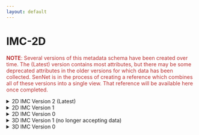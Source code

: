 ```yaml
--- 
layout: default 
---
```

# IMC-2D 

<span style="color:#ba3030"><b>NOTE</b>: Several versions of this metadata schema have been created over time.  The (Latest) version contains most attributes, but there may be some deprecated attributes in the older versions for which data has been collected.  SenNet is in the process of creating a reference which combines all of these versions into a single view.  That reference will be available here once completed.</span>

<details markdown="1"><summary>2D IMC Version 2 (Latest)</summary>

## 2D IMC Version 2 (Latest)

| Attribute                                           | Type      | Description                                                                                                                                                                                                                                                                                                                                                                                                                                                                                                                                                                           | Allowable Values                                                          | Required   |
|-----------------------------------------------------|-----------|---------------------------------------------------------------------------------------------------------------------------------------------------------------------------------------------------------------------------------------------------------------------------------------------------------------------------------------------------------------------------------------------------------------------------------------------------------------------------------------------------------------------------------------------------------------------------------------|----------------------------------------------------------------|------------|
| dataset_type                                        | Allowable Value      | The specific type of dataset being produced.                                                                                                                                                                                                                                                                                                                                                                                                                                                                                                                                          | ```10X Multiome``` ```2D Imaging Mass Cytometry``` ```ATACseq``` ```Auto-fluorescence``` ```Cell DIVE``` ```CODEX``` ```Confocal``` ```CosMx``` ```CyCIF``` ```DBiT``` ```DESI``` ```Enhanced Stimulated Raman Spectroscopy (SRS)``` ```GeoMx (nCounter)``` ```GeoMx (NGS)``` ```HiFi-Slide``` ```Histology``` ```LC-MS``` ```Light Sheet``` ```MALDI``` ```MERFISH``` ```MIBI``` ```Molecular Cartography``` ```MUSIC``` ```nanoSPLITS``` ```PhenoCycler``` ```Resolve``` ```RNAseq``` ```RNAseq (with probes)``` ```Second Harmonic Generation (SHG)``` ```SIMS``` ```SNARE-seq2``` ```Stereo-seq``` ```Thick section Multiphoton MxIF``` ```Visium (no probes)``` ```Visium (with probes)``` ```Xenium```| True       |
| analyte_class                                       | Allowable Value      | Analytes are the target molecules being measured with the assay.                                                                                                                                                                                                                                                                                                                                                                                                                                                                                                                      |  ```Chromatin``` ```DNA``` ```DNA + RNA``` ```Endogenous fluorophores``` ```Fluorochrome``` ```Lipid``` ```Metabolite``` ```Nucleic acid and protein``` ```Peptide``` ```Polysaccharide``` ```Protein``` ```RNA  ```| True       |
| acquisition_instrument_vendor                       | Allowable Value      | An acquisition instrument is the device that contains the signal detection hardware and signal processing software. Assays generate signals such as light of various intensities or color or signals representing the molecular mass.                                                                                                                                                                                                                                                                                                                                                 | ```Akoya Biosciences``` ```Andor``` ```BGI Genomics``` ```Bruker``` ```Cytiva``` ```Evident Scientific (Olympus)``` ```GE Healthcare``` ```Hamamatsu``` ```Huron Digital Pathology``` ```Illumina``` ```In-House``` ```Ionpath``` ```Keyence``` ```Leica Biosystems``` ```Leica Microsystems``` ```Motic``` ```NanoString``` ```Resolve Biosciences``` ```Sciex``` ```Standard BioTools (Fluidigm)``` ```Thermo Fisher Scientific``` ```Zeiss Microscopy``` | True       |
| acquisition_instrument_model                        | Allowable Value      | Manufacturers of an acquisition instrument may offer various versions (models) of that instrument with different features or sensitivities. Differences in features or sensitivities may be relevant to processing or interpretation of the data.                                                                                                                                                                                                                                                                                                                                     | ```Aperio AT2``` ```Aperio CS2``` ```Axio Observer 3``` ```Axio Observer 5``` ```Axio Observer 7``` ```Axio Scan.Z1``` ```BZ-X710``` ```BZ-X800``` ```BZ-X810``` ```CosMx Spatial Molecular Imager``` ```Custom: Multiphoton``` ```Digital Spatial Profiler``` ```DM6 B``` ```DNBSEQ-T7``` ```EVOS M7000``` ```HiSeq 2500``` ```HiSeq 4000``` ```Hyperion Imaging System``` ```IN Cell Analyzer 2200``` ```Lightsheet 7``` ```MALDI timsTOF Flex Prototype``` ```MIBIscope``` ```MoticEasyScan One``` ```NanoZoomer 2.0-HT``` ```NanoZoomer S210``` ```NanoZoomer S360``` ```NanoZoomer S60``` ```NanoZoomer-SQ``` ```NextSeq 2000``` ```NextSeq 500``` ```NextSeq 550``` ```NovaSeq 6000``` ```NovaSeq X``` ```NovaSeq X Plus``` ```Orbitrap Eclipse Tribrid``` ```Orbitrap Fusion Lumos Tribrid``` ```Phenocycler-Fusion 1.0``` ```Phenocycler-Fusion 2.0``` ```PhenoImager Fusion``` ```Q Exactive``` ```Q Exactive HF``` ```Q Exactive UHMR``` ```QTRAP 5500``` ```Resolve Biosciences Molecular Cartography``` ```SCN400``` ```STELLARIS 5``` ```TissueScope LE Slide Scanner``` ```Unknown``` ```VS200 Slide Scanner``` ```Xenium Analyzer``` ```Zyla 4.2 sCMOS``` | True       |
| source_storage_duration_value                       | Numeric   | How long was the source material stored, prior to this sample being processed? For assays applied to tissue sections, this would be how long the tissue section (e.g., slide) was stored, prior to the assay beginning (e.g., imaging). For assays applied to suspensions such as sequencing, this would be how long the suspension was stored before library construction began.                                                                                                                                                                                                     |                                                                | True       |
| source_storage_duration_unit                        | Allowable Value      | The time duration unit of measurement                                                                                                                                                                                                                                                                                                                                                                                                                                                                                                                                                 | ```hour``` ```month``` ```day``` ```minute``` ```year``` | True       |
| time_since_acquisition_instrument_calibration_value | Numeric   | The amount of time since the acqusition instrument was last serviced by the vendor. This provides a metric for assessing drift in data capture.                                                                                                                                                                                                                                                                                                                                                                                                                                       |                                                                | False      |
| time_since_acquisition_instrument_calibration_unit  | Allowable Value      | The time unit of measurement                                                                                                                                                                                                                                                                                                                                                                                                                                                                                                                                                          |```Column-by-column``` ```Not applicable``` ```Row-by-row``` ```Snake-by-columns``` ```Snake-by-rows``` | False      |
| preparation_protocol_doi                            | Textfield      | DOI for the protocols.io page that describes the assay or sample procurment and preparation. For example for an imaging assay, the protocol might include staining of a section through the creation of an OME-TIFF file. In this case the protocol would include any image processing steps required to create the OME-TIFF file. Example: https://dx.doi.org/10.17504/protocols.io.eq2lyno9qvx9/v1                                                                                                                                                                                  |                                                                | True       |
| is_targeted                                        | Allowable Value  | Specifies whether or not a specific molecule(s) is/are targeted for detection/measurement by the assay ("Yes" or "No"). The CODEX analyte is protein.                                                                                                                                                                                                                                                                                                                                                                                                                                 | ```Yes``` ```No```                                                           | True       |
| contributors_path                                   | Textfield | The path to the file with the ORCID IDs for all contributors of this dataset (e.g., "./extras/contributors.tsv" or "./contributors.tsv"). This is an internal metadata field that is just used for ingest.                                                                                                                                                                                                                                                                                                                                                                            |                                                                | True       |
| data_path                                           | Textfield | The top level directory containing the raw and/or processed data. For a single dataset upload this might be "." where as for a data upload containing multiple datasets, this would be the directory name for the respective dataset. For instance, if the data is within a directory called "TEST001-RK" use syntax "./TEST001-RK" for this field. If there are multiple directory levels, use the format "./TEST001-RK/Run1/Pass2" in which "Pass2" is the subdirectory where the single dataset's data is stored. This is an internal metadata field that is just used for ingest. |                                                                | True       |
| parent_sample_id                                    | Textfield | Unique SenNet or SenNet identifier of the sample (i.e., block, section or suspension) used to perform this assay. For example, for a RNAseq assay, the parent would be the suspension, whereas, for one of the imaging assays, the parent would be the tissue section. If an assay comes from multiple parent samples then this should be a comma separated list. Example: HBM386.ZGKG.235, HBM672.MKPK.442 or SNT232.UBHJ.322, SNT329.ALSK.102                                                                                                                                       |                                                                | True       |
| total_run_time_value                                | Numeric   | How long the tissue was on the acquisition instrument.                                                                                                                                                                                                                                                                                                                                                                                                                                                                                                                                |                                                                | True       |
| total_run_time_unit                                 | Allowable Value      | The units for the total run time unit field.                                                                                                                                                                                                                                                                                                                                                                                                                                                                                                                                          | ```Hour``` ```Minute``` | True       |
| number_of_antibodies                                | Numeric   | Number of antibodies                                                                                                                                                                                                                                                                                                                                                                                                                                                                                                                                                                  |                                                                | True       |
| number_of_channels                                  | Numeric   | The number of distinct color channels in the image.                                                                                                                                                                                                                                                                                                                                                                                                                                                                                                                                   |                                                                | True       |
| slide_id                                            | Textfield | A unique ID denoting the slide used. This allows users the ability to determine which tissue sections were processed together on the same slide. It is recommended that data providers prefix the ID with the center name, to prevent values overlapping across centers.                                                                                                                                                                                                                                                                                                              |                                                                | True       |
| data_precision_bytes                                | Numeric   | Numerical data precision in bytes.                                                                                                                                                                                                                                                                                                                                                                                                                                                                                                                                                    |                                                                | True       |
| ablation_frequency_value                            | Numeric   | Frequency value of laser ablation                                                                                                                                                                                                                                                                                                                                                                                                                                                                                                                                                     |                                                                | True       |
| ablation_frequency_unit                             | Allowable Value      | Frequency unit of laser ablation                                                                                                                                                                                                                                                                                                                                                                                                                                                                                                                                                      | ```Hz``` | True       |
| antibodies_path                                     | Textfield | This is the location of the antibodies.tsv file relative to the root of the top level of the upload directory structure. This path should begin with "." and would likely be something like "./extras/antibodies.tsv".                                                                                                                                                                                                                                                                                                                                                                |                                                                | True       |
| metadata_schema_id                                  | Textfield | The string that serves as the definitive identifier for the metadata schema version and is readily interpretable by computers for data validation and processing. Example: 22bc762a-5020-419d-b170-24253ed9e8d9                                                                                                                                                                                                                                                                                                                                                                       |                                                                | True       |


</details>

<details markdown="1"><summary>2D IMC Version 1</summary>

## 2D IMC Version 1

| Attribute                               | Type      | Description                                                                                                                                                                                                                                                                                         | Allowable Values                                  | Required   |
|-----------------------------------------|-----------|-----------------------------------------------------------------------------------------------------------------------------------------------------------------------------------------------------------------------------------------------------------------------------------------------------|--------------------------------------------------|------------|
| version                                 | Allowable Value | Version of the schema to use when validating this metadata.                                                                                                                                                                                                                                         | ['1']                                            | True       |
| description                             | Textfield | Free-text description of this assay.                                                                                                                                                                                                                                                                |                                                  | True       |
| source_id                                | Textfield | SenNet Display ID of the source of the assayed tissue.                                                                                                                                                                                                                                               |                                                  | True       |
| tissue_id                               | Textfield | SenNet Display ID of the assayed tissue.                                                                                                                                                                                                                                                            |                                                  | True       |
| execution_datetime                      | Datetime  | Start date and time of assay, typically a date-time stamped folder generated by the acquisition instrument. YYYY-MM-DD hh:mm, where YYYY is the year, MM is the month with leading 0s, and DD is the day with leading 0s, hh is the hour with leading zeros, mm are the minutes with leading zeros. |                                                  | True       |
| protocols_io_doi                        | Textfield | DOI for protocols.io referring to the protocol for this assay.                                                                                                                                                                                                                                      |                                                  | True       |
| operator                                | Textfield | Name of the person responsible for executing the assay.                                                                                                                                                                                                                                             |                                                  | True       |
| operator_email                          | Textfield | Email address for the operator.                                                                                                                                                                                                                                                                     |                                                  | True       |
| pi                                      | Textfield | Name of the principal investigator responsible for the data.                                                                                                                                                                                                                                        |                                                  | True       |
| pi_email                                | Textfield | Email address for the principal investigator.                                                                                                                                                                                                                                                       |                                                  | True       |
| assay_category                          | Allowable Value | Each assay is placed into one of the following 4 general categories: generation of images of microscopic entities, identification & quantitation of molecules by mass spectrometry, imaging mass spectrometry, and determination of nucleotide sequence.                                            | ['mass_spectrometry_imaging']                    | True       |
| assay_type                              | Allowable Value | The specific type of assay being executed.                                                                                                                                                                                                                                                          | ['Imaging Mass Cytometry']                       | True       |
| analyte_class                           | Allowable Value | Analytes are the target molecules being measured with the assay.                                                                                                                                                                                                                                    | ['protein']                                      | True       |
| is_targeted                             | Allowable Value   | Specifies whether or not a specific molecule(s) is/are targeted for detection/measurement by the assay.                                                                                                                                                                                             | ['Yes','No']                                                  | True       |
| acquisition_instrument_vendor           | Textfield | An acquisition instrument is the device that contains the signal detection hardware and signal processing software. Assays generate signals such as light of various intensities or color or signals representing the molecular mass.                                                               |                                                  | True       |
| acquisition_instrument_model            | Textfield | Manufacturers of an acquisition instrument may offer various versions (models) of that instrument with different features or sensitivities. Differences in features or sensitivities may be relevant to processing or interpretation of the data.                                                   |                                                  | True       |
| preparation_instrument_vendor           | Textfield | The manufacturer of the instrument used to prepare the sample for the assay.                                                                                                                                                                                                                        |                                                  | True       |
| preparation_instrument_model            | Textfield | The model number/name of the instrument used to prepare the sample for the assay                                                                                                                                                                                                                    |                                                  | True       |
| section_prep_protocols_io_doi           | Textfield | DOI for protocols.io referring to the protocol for preparing tissue sections for the assay.                                                                                                                                                                                                         |                                                  | True       |
| reagent_prep_protocols_io_doi           | Textfield | DOI for protocols.io referring to the protocol for preparing reagents for the assay.                                                                                                                                                                                                                |                                                  | True       |
| number_of_channels                      | Numeric   | Number of mass channels measured                                                                                                                                                                                                                                                                    |                                                  | True       |
| ablation_distance_between_shots_x_value | Numeric   | x resolution. Distance between laser ablation shots in the X-dimension.                                                                                                                                                                                                                             |                                                  | True       |
| ablation_distance_between_shots_x_units | Allowable Value | Units of x resolution distance between laser ablation shots.                                                                                                                                                                                                                                        | ['um', 'nm']                                     | True       |
| ablation_distance_between_shots_y_value | Numeric   | y resolution. Distance between laser ablation shots in the Y-dimension.                                                                                                                                                                                                                             |                                                  | True       |
| ablation_distance_between_shots_y_units | Allowable Value | Units of y resolution distance between laser ablation shots.                                                                                                                                                                                                                                        | ['um', 'nm']                                     | True       |
| ablation_frequency_value                | Numeric   | Frequency value of laser ablation (in Hz)                                                                                                                                                                                                                                                           |                                                  | True       |
| ablation_frequency_unit                 | Allowable Value | Frequency unit of laser ablation                                                                                                                                                                                                                                                                    | ['Hz']                                           | False      |
| roi_description                         | Textfield | A description of the region of interest (ROI) captured in the image.                                                                                                                                                                                                                                |                                                  | True       |
| roi_id                                  | Numeric   | Multiple images (1-n) are acquired from regions of interest (ROI1, ROI2, ROI3, etc) on a slide. The roi_id is a number from 1-n representing the ROI captured on a slide.                                                                                                                           |                                                  | True       |
| acquisition_id                          | Textfield | The acquisition_id refers to the directory containing the ROI images for a slide. Together, the acquisition_id and the roi_id indicate the slide-ROI represented in the image.                                                                                                                      |                                                  | True       |
| dual_count_start                        | Numeric   | Threshold for dual counting.                                                                                                                                                                                                                                                                        |                                                  | True       |
| max_x_width_value                       | Numeric   | Image width value of the ROI acquisition                                                                                                                                                                                                                                                            |                                                  | True       |
| max_x_width_unit                        | Allowable Value | Units of image width of the ROI acquisition                                                                                                                                                                                                                                                         | ['um']                                           | False      |
| max_y_height_value                      | Numeric   | Image height value of the ROI acquisition                                                                                                                                                                                                                                                           |                                                  | True       |
| max_y_height_unit                       | Allowable Value | Units of image height of the ROI acquisition                                                                                                                                                                                                                                                        | ['um']                                           | False      |
| segment_data_format                     | Allowable Value | This refers to the data type, which is a "float" for the IMC counts.                                                                                                                                                                                                                                | ['float', 'integer', 'string']                   | True       |
| signal_type                             | Allowable Value | Type of signal measured per channel (usually dual counts)                                                                                                                                                                                                                                           | ['dual count', 'pulse count', 'intensity value'] | True       |
| data_precision_bytes                    | Numeric   | Numerical data precision in bytes                                                                                                                                                                                                                                                                   |                                                  | True       |
| antibodies_path                         | Textfield | Relative path to file with antibody information for this dataset.                                                                                                                                                                                                                                   |                                                  | True       |
| contributors_path                       | Textfield | Relative path to file with ORCID IDs for contributors for this dataset.                                                                                                                                                                                                                             |                                                  | True       |
| data_path                               | Textfield | Relative path to file or directory with instrument data. Downstream processing will depend on filename extension conventions.                                                                                                                                                                       |                                                  | True       |

</details>

<details markdown="1"><summary>2D IMC Version 0 </summary>

## 2D IMC Version 0

| Attribute                               | Type      | Description                                                                                                                                                                                                                                                                                         | Allowable Values                                  | Required   |
|-----------------------------------------|-----------|-----------------------------------------------------------------------------------------------------------------------------------------------------------------------------------------------------------------------------------------------------------------------------------------------------|--------------------------------------------------|------------|
| source_id                                | Textfield | SenNet Display ID of the source of the assayed tissue.                                                                                                                                                                                                                                               |                                                  | True       |
| tissue_id                               | Textfield | SenNet Display ID of the assayed tissue.                                                                                                                                                                                                                                                            |                                                  | True       |
| execution_datetime                      | Datetime  | Start date and time of assay, typically a date-time stamped folder generated by the acquisition instrument. YYYY-MM-DD hh:mm, where YYYY is the year, MM is the month with leading 0s, and DD is the day with leading 0s, hh is the hour with leading zeros, mm are the minutes with leading zeros. |                                                  | True       |
| protocols_io_doi                        | Textfield | DOI for protocols.io referring to the protocol for this assay.                                                                                                                                                                                                                                      |                                                  | True       |
| operator                                | Textfield | Name of the person responsible for executing the assay.                                                                                                                                                                                                                                             |                                                  | True       |
| operator_email                          | Textfield | Email address for the operator.                                                                                                                                                                                                                                                                     |                                                  | True       |
| pi                                      | Textfield | Name of the principal investigator responsible for the data.                                                                                                                                                                                                                                        |                                                  | True       |
| pi_email                                | Textfield | Email address for the principal investigator.                                                                                                                                                                                                                                                       |                                                  | True       |
| assay_category                          | Allowable Value | Each assay is placed into one of the following 4 general categories: generation of images of microscopic entities, identification & quantitation of molecules by mass spectrometry, imaging mass spectrometry, and determination of nucleotide sequence.                                            | ['mass_spectrometry_imaging']                    | True       |
| assay_type                              | Allowable Value | The specific type of assay being executed.                                                                                                                                                                                                                                                          | ['Imaging Mass Cytometry']                       | True       |
| analyte_class                           | Allowable Value | Analytes are the target molecules being measured with the assay.                                                                                                                                                                                                                                    | ['protein']                                      | True       |
| is_targeted                             | Allowable Value   | Specifies whether or not a specific molecule(s) is/are targeted for detection/measurement by the assay.                                                                                                                                                                                             | ['Yes','No']                                                  | True       |
| acquisition_instrument_vendor           | Textfield | An acquisition instrument is the device that contains the signal detection hardware and signal processing software. Assays generate signals such as light of various intensities or color or signals representing the molecular mass.                                                               |                                                  | True       |
| acquisition_instrument_model            | Textfield | Manufacturers of an acquisition instrument may offer various versions (models) of that instrument with different features or sensitivities. Differences in features or sensitivities may be relevant to processing or interpretation of the data.                                                   |                                                  | True       |
| preparation_instrument_vendor           | Textfield | The manufacturer of the instrument used to prepare the sample for the assay.                                                                                                                                                                                                                        |                                                  | True       |
| preparation_instrument_model            | Textfield | The model number/name of the instrument used to prepare the sample for the assay                                                                                                                                                                                                                    |                                                  | True       |
| section_prep_protocols_io_doi           | Textfield | DOI for protocols.io referring to the protocol for preparing tissue sections for the assay.                                                                                                                                                                                                         |                                                  | True       |
| reagent_prep_protocols_io_doi           | Textfield | DOI for protocols.io referring to the protocol for preparing reagents for the assay.                                                                                                                                                                                                                |                                                  | True       |
| number_of_channels                      | Numeric   | Number of mass channels measured                                                                                                                                                                                                                                                                    |                                                  | True       |
| ablation_distance_between_shots_x_value | Numeric   | x resolution. Distance between laser ablation shots in the X-dimension.                                                                                                                                                                                                                             |                                                  | True       |
| ablation_distance_between_shots_x_units | Allowable Value | Units of x resolution distance between laser ablation shots.                                                                                                                                                                                                                                        | ['um', 'nm']                                     | True       |
| ablation_distance_between_shots_y_value | Numeric   | y resolution. Distance between laser ablation shots in the Y-dimension.                                                                                                                                                                                                                             |                                                  | True       |
| ablation_distance_between_shots_y_units | Allowable Value | Units of y resolution distance between laser ablation shots.                                                                                                                                                                                                                                        | ['um', 'nm']                                     | True       |
| ablation_frequency_value                | Numeric   | Frequency value of laser ablation (in Hz)                                                                                                                                                                                                                                                           |                                                  | True       |
| ablation_frequency_unit                 | Allowable Value | Frequency unit of laser ablation                                                                                                                                                                                                                                                                    | ['Hz']                                           | False      |
| roi_description                         | Textfield | A description of the region of interest (ROI) captured in the image.                                                                                                                                                                                                                                |                                                  | True       |
| roi_id                                  | Numeric   | Multiple images (1-n) are acquired from regions of interest (ROI1, ROI2, ROI3, etc) on a slide. The roi_id is a number from 1-n representing the ROI captured on a slide.                                                                                                                           |                                                  | True       |
| acquisition_id                          | Textfield | The acquisition_id refers to the directory containing the ROI images for a slide. Together, the acquisition_id and the roi_id indicate the slide-ROI represented in the image.                                                                                                                      |                                                  | True       |
| dual_count_start                        | Numeric   | Threshold for dual counting.                                                                                                                                                                                                                                                                        |                                                  | True       |
| end_datetime                            | Datetime  | Time stamp indicating end of ablation for ROI                                                                                                                                                                                                                                                       |                                                  | True       |
| max_x_width_value                       | Numeric   | Image width value of the ROI acquisition                                                                                                                                                                                                                                                            |                                                  | True       |
| max_x_width_unit                        | Allowable Value | Units of image width of the ROI acquisition                                                                                                                                                                                                                                                         | ['um']                                           | False      |
| max_y_height_value                      | Numeric   | Image height value of the ROI acquisition                                                                                                                                                                                                                                                           |                                                  | True       |
| max_y_height_unit                       | Allowable Value | Units of image height of the ROI acquisition                                                                                                                                                                                                                                                        | ['um']                                           | False      |
| segment_data_format                     | Allowable Value | This refers to the data type, which is a "float" for the IMC counts.                                                                                                                                                                                                                                | ['float', 'integer', 'string']                   | True       |
| signal_type                             | Allowable Value | Type of signal measured per channel (usually dual counts)                                                                                                                                                                                                                                           | ['dual count', 'pulse count', 'intensity value'] | True       |
| start_datetime                          | Datetime  | Time stamp indicating start of ablation for ROI                                                                                                                                                                                                                                                     |                                                  | True       |
| data_precision_bytes                    | Numeric   | Numerical data precision in bytes                                                                                                                                                                                                                                                                   |                                                  | True       |
| contributors_path                       | Textfield | Relative path to file with ORCID IDs for contributors for this dataset.                                                                                                                                                                                                                             |                                                  | True       |
| data_path                               | Textfield | Relative path to file or directory with instrument data. Downstream processing will depend on filename extension conventions.                                                                                                                                                                       |                                                  | True       |

</details>

<details markdown="1"><summary>3D IMC Version 1 (no longer accepting data)</summary>

## 3D IMC Version 1 (no longer accepting data)

| Attribute                               | Type      | Description                                                                                                                                                                                                                                                                                         | Allowable Values                                  | Required   |
|-----------------------------------------|-----------|-----------------------------------------------------------------------------------------------------------------------------------------------------------------------------------------------------------------------------------------------------------------------------------------------------|--------------------------------------------------|------------|
| version                                 | Allowable Value | Version of the schema to use when validating this metadata.                                                                                                                                                                                                                                         | ['1']                                            | True       |
| description                             | Textfield | Free-text description of this assay.                                                                                                                                                                                                                                                                |                                                  | True       |
| source_id                                | Textfield | SenNet Display ID of the source of the assayed tissue.                                                                                                                                                                                                                                               |                                                  | True       |
| tissue_id                               | Textfield | SenNet Display ID of the assayed tissue.                                                                                                                                                                                                                                                            |                                                  | True       |
| execution_datetime                      | Datetime  | Start date and time of assay, typically a date-time stamped folder generated by the acquisition instrument. YYYY-MM-DD hh:mm, where YYYY is the year, MM is the month with leading 0s, and DD is the day with leading 0s, hh is the hour with leading zeros, mm are the minutes with leading zeros. |                                                  | True       |
| protocols_io_doi                        | Textfield | DOI for protocols.io referring to the protocol for this assay.                                                                                                                                                                                                                                      |                                                  | True       |
| operator                                | Textfield | Name of the person responsible for executing the assay.                                                                                                                                                                                                                                             |                                                  | True       |
| operator_email                          | Textfield | Email address for the operator.                                                                                                                                                                                                                                                                     |                                                  | True       |
| pi                                      | Textfield | Name of the principal investigator responsible for the data.                                                                                                                                                                                                                                        |                                                  | True       |
| pi_email                                | Textfield | Email address for the principal investigator.                                                                                                                                                                                                                                                       |                                                  | True       |
| assay_category                          | Allowable Value | Each assay is placed into one of the following 4 general categories: generation of images of microscopic entities, identification & quantitation of molecules by mass spectrometry, imaging mass spectrometry, and determination of nucleotide sequence.                                            | ['mass_spectrometry_imaging']                    | True       |
| assay_type                              | Allowable Value | The specific type of assay being executed.                                                                                                                                                                                                                                                          | ['3D Imaging Mass Cytometry']                    | True       |
| analyte_class                           | Allowable Value | Analytes are the target molecules being measured with the assay.                                                                                                                                                                                                                                    | ['protein']                                      | True       |
| is_targeted                             | Allowable Value   | Specifies whether or not a specific molecule(s) is/are targeted for detection/measurement by the assay.                                                                                                                                                                                             | ['Yes','No']                                                  | True       |
| acquisition_instrument_vendor           | Textfield | An acquisition instrument is the device that contains the signal detection hardware and signal processing software. Assays generate signals such as light of various intensities or color or signals representing the molecular mass.                                                               |                                                  | True       |
| acquisition_instrument_model            | Textfield | Manufacturers of an acquisition instrument may offer various versions (models) of that instrument with different features or sensitivities. Differences in features or sensitivities may be relevant to processing or interpretation of the data.                                                   |                                                  | True       |
| preparation_instrument_vendor           | Textfield | The manufacturer of the instrument used to prepare the sample for the assay.                                                                                                                                                                                                                        |                                                  | True       |
| preparation_instrument_model            | Textfield | The model number/name of the instrument used to prepare the sample for the assay                                                                                                                                                                                                                    |                                                  | True       |
| section_prep_protocols_io_doi           | Textfield | DOI for protocols.io referring to the protocol for preparing tissue sections for the assay.                                                                                                                                                                                                         |                                                  | True       |
| reagent_prep_protocols_io_doi           | Textfield | DOI for protocols.io referring to the protocol for preparing reagents for the assay.                                                                                                                                                                                                                |                                                  | True       |
| number_of_channels                      | Numeric   | Number of mass channels measured                                                                                                                                                                                                                                                                    |                                                  | True       |
| number_of_sections                      | Numeric   | Number of sections                                                                                                                                                                                                                                                                                  |                                                  | True       |
| ablation_distance_between_shots_x_value | Numeric   | x resolution. Distance between laser ablation shots in the X-dimension.                                                                                                                                                                                                                             |                                                  | True       |
| ablation_distance_between_shots_x_units | Allowable Value | Units of x resolution distance between laser ablation shots.                                                                                                                                                                                                                                        | ['um', 'nm']                                     | True       |
| ablation_distance_between_shots_y_value | Numeric   | y resolution. Distance between laser ablation shots in the Y-dimension.                                                                                                                                                                                                                             |                                                  | True       |
| ablation_distance_between_shots_y_units | Allowable Value | Units of y resolution distance between laser ablation shots.                                                                                                                                                                                                                                        | ['um', 'nm']                                     | True       |
| ablation_frequency_value                | Numeric   | Frequency value of laser ablation (in Hz)                                                                                                                                                                                                                                                           |                                                  | True       |
| ablation_frequency_unit                 | Allowable Value | Frequency unit of laser ablation                                                                                                                                                                                                                                                                    | ['Hz']                                           | False      |
| roi_description                         | Textfield | A description of the region of interest (ROI) captured in the image.                                                                                                                                                                                                                                |                                                  | True       |
| roi_id                                  | Numeric   | Multiple images (1-n) are acquired from regions of interest (ROI1, ROI2, ROI3, etc) on a slide. The roi_id is a number from 1-n representing the ROI captured on a slide.                                                                                                                           |                                                  | True       |
| acquisition_id                          | Textfield | The acquisition_id refers to the directory containing the ROI images for a slide. Together, the acquisition_id and the roi_id indicate the slide-ROI represented in the image.                                                                                                                      |                                                  | True       |
| max_x_width_value                       | Numeric   | Image width value of the ROI acquisition                                                                                                                                                                                                                                                            |                                                  | True       |
| max_x_width_unit                        | Allowable Value | Units of image width of the ROI acquisition                                                                                                                                                                                                                                                         | ['um']                                           | False      |
| max_y_height_value                      | Numeric   | Image height value of the ROI acquisition                                                                                                                                                                                                                                                           |                                                  | True       |
| max_y_height_unit                       | Allowable Value | Units of image height of the ROI acquisition                                                                                                                                                                                                                                                        | ['um']                                           | False      |
| segment_data_format                     | Allowable Value | This refers to the data type, which is a "float" for the IMC counts.                                                                                                                                                                                                                                | ['float', 'integer', 'string']                   | True       |
| signal_type                             | Allowable Value | Type of signal measured per channel (usually dual counts)                                                                                                                                                                                                                                           | ['dual count', 'pulse count', 'intensity value'] | True       |
| antibodies_path                         | Textfield | Relative path to file with antibody information for this dataset.                                                                                                                                                                                                                                   |                                                  | True       |
| contributors_path                       | Textfield | Relative path to file with ORCID IDs for contributors for this dataset.                                                                                                                                                                                                                             |                                                  | True       |
| data_path                               | Textfield | Relative path to file or directory with instrument data. Downstream processing will depend on filename extension conventions.                                                                                                                                                                       |                                                  | True       |

</details>

<details markdown="1"><summary>3D IMC Version 0</summary>

## 3D IMC Version 0

| Attribute                               | Type      | Description                                                                                                                                                                                                                                                                                         | Allowable Values                                  | Required   |
|-----------------------------------------|-----------|-----------------------------------------------------------------------------------------------------------------------------------------------------------------------------------------------------------------------------------------------------------------------------------------------------|--------------------------------------------------|------------|
| source_id                                | Textfield | SenNet Display ID of the source of the assayed tissue.                                                                                                                                                                                                                                               |                                                  | True       |
| tissue_id                               | Textfield | SenNet Display ID of the assayed tissue.                                                                                                                                                                                                                                                            |                                                  | True       |
| execution_datetime                      | Datetime  | Start date and time of assay, typically a date-time stamped folder generated by the acquisition instrument. YYYY-MM-DD hh:mm, where YYYY is the year, MM is the month with leading 0s, and DD is the day with leading 0s, hh is the hour with leading zeros, mm are the minutes with leading zeros. |                                                  | True       |
| protocols_io_doi                        | Textfield | DOI for protocols.io referring to the protocol for this assay.                                                                                                                                                                                                                                      |                                                  | True       |
| operator                                | Textfield | Name of the person responsible for executing the assay.                                                                                                                                                                                                                                             |                                                  | True       |
| operator_email                          | Textfield | Email address for the operator.                                                                                                                                                                                                                                                                     |                                                  | True       |
| pi                                      | Textfield | Name of the principal investigator responsible for the data.                                                                                                                                                                                                                                        |                                                  | True       |
| pi_email                                | Textfield | Email address for the principal investigator.                                                                                                                                                                                                                                                       |                                                  | True       |
| assay_category                          | Allowable Value | Each assay is placed into one of the following 4 general categories: generation of images of microscopic entities, identification & quantitation of molecules by mass spectrometry, imaging mass spectrometry, and determination of nucleotide sequence.                                            | ['mass_spectrometry_imaging']                    | True       |
| assay_type                              | Allowable Value | The specific type of assay being executed.                                                                                                                                                                                                                                                          | ['3D Imaging Mass Cytometry']                    | True       |
| analyte_class                           | Allowable Value | Analytes are the target molecules being measured with the assay.                                                                                                                                                                                                                                    | ['protein']                                      | True       |
| is_targeted                             | Allowable Value   | Specifies whether or not a specific molecule(s) is/are targeted for detection/measurement by the assay.                                                                                                                                                                                             | ['Yes','No']                                                  | True       |
| acquisition_instrument_vendor           | Textfield | An acquisition instrument is the device that contains the signal detection hardware and signal processing software. Assays generate signals such as light of various intensities or color or signals representing the molecular mass.                                                               |                                                  | True       |
| acquisition_instrument_model            | Textfield | Manufacturers of an acquisition instrument may offer various versions (models) of that instrument with different features or sensitivities. Differences in features or sensitivities may be relevant to processing or interpretation of the data.                                                   |                                                  | True       |
| preparation_instrument_vendor           | Textfield | The manufacturer of the instrument used to prepare the sample for the assay.                                                                                                                                                                                                                        |                                                  | True       |
| preparation_instrument_model            | Textfield | The model number/name of the instrument used to prepare the sample for the assay                                                                                                                                                                                                                    |                                                  | True       |
| section_prep_protocols_io_doi           | Textfield | DOI for protocols.io referring to the protocol for preparing tissue sections for the assay.                                                                                                                                                                                                         |                                                  | True       |
| reagent_prep_protocols_io_doi           | Textfield | DOI for protocols.io referring to the protocol for preparing reagents for the assay.                                                                                                                                                                                                                |                                                  | True       |
| number_of_channels                      | Numeric   | Number of mass channels measured                                                                                                                                                                                                                                                                    |                                                  | True       |
| number_of_sections                      | Numeric   | Number of sections                                                                                                                                                                                                                                                                                  |                                                  | True       |
| ablation_distance_between_shots_x_value | Numeric   | x resolution. Distance between laser ablation shots in the X-dimension.                                                                                                                                                                                                                             |                                                  | True       |
| ablation_distance_between_shots_x_units | Allowable Value | Units of x resolution distance between laser ablation shots.                                                                                                                                                                                                                                        | ['um', 'nm']                                     | True       |
| ablation_distance_between_shots_y_value | Numeric   | y resolution. Distance between laser ablation shots in the Y-dimension.                                                                                                                                                                                                                             |                                                  | True       |
| ablation_distance_between_shots_y_units | Allowable Value | Units of y resolution distance between laser ablation shots.                                                                                                                                                                                                                                        | ['um', 'nm']                                     | True       |
| ablation_frequency_value                | Numeric   | Frequency value of laser ablation (in Hz)                                                                                                                                                                                                                                                           |                                                  | True       |
| ablation_frequency_unit                 | Allowable Value | Frequency unit of laser ablation                                                                                                                                                                                                                                                                    | ['Hz']                                           | False      |
| roi_description                         | Textfield | A description of the region of interest (ROI) captured in the image.                                                                                                                                                                                                                                |                                                  | True       |
| roi_id                                  | Numeric   | Multiple images (1-n) are acquired from regions of interest (ROI1, ROI2, ROI3, etc) on a slide. The roi_id is a number from 1-n representing the ROI captured on a slide.                                                                                                                           |                                                  | True       |
| acquisition_id                          | Textfield | The acquisition_id refers to the directory containing the ROI images for a slide. Together, the acquisition_id and the roi_id indicate the slide-ROI represented in the image.                                                                                                                      |                                                  | True       |
| max_x_width_value                       | Numeric   | Image width value of the ROI acquisition                                                                                                                                                                                                                                                            |                                                  | True       |
| max_x_width_unit                        | Allowable Value | Units of image width of the ROI acquisition                                                                                                                                                                                                                                                         | ['um']                                           | False      |
| max_y_height_value                      | Numeric   | Image height value of the ROI acquisition                                                                                                                                                                                                                                                           |                                                  | True       |
| max_y_height_unit                       | Allowable Value | Units of image height of the ROI acquisition                                                                                                                                                                                                                                                        | ['um']                                           | False      |
| segment_data_format                     | Allowable Value | This refers to the data type, which is a "float" for the IMC counts.                                                                                                                                                                                                                                | ['float', 'integer', 'string']                   | True       |
| signal_type                             | Allowable Value | Type of signal measured per channel (usually dual counts)                                                                                                                                                                                                                                           | ['dual count', 'pulse count', 'intensity value'] | True       |
| antibodies_path                         | Textfield | Relative path to file with antibody information for this dataset.                                                                                                                                                                                                                                   |                                                  | True       |
| contributors_path                       | Textfield | Relative path to file with ORCID IDs for contributors for this dataset.                                                                                                                                                                                                                             |                                                  | True       |
| data_path                               | Textfield | Relative path to file or directory with instrument data. Downstream processing will depend on filename extension conventions.                                                                                                                                                                       |                                                  | True       |

</details>

